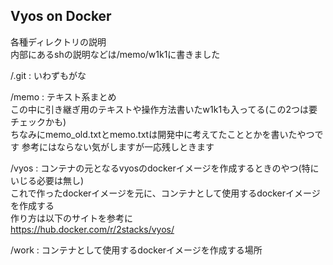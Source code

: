 Vyos on Docker  
---  
各種ディレクトリの説明  
内部にあるshの説明などは/memo/w1k1に書きました  

/.git : いわずもがな  

/memo : テキスト系まとめ  
	この中に引き継ぎ用のテキストや操作方法書いたw1k1も入ってる(この2つは要チェックかも)  
  ちなみにmemo_old.txtとmemo.txtは開発中に考えてたこととかを書いたやつです
  参考にはならない気がしますが一応残しときます

/vyos : コンテナの元となるvyosのdockerイメージを作成するときのやつ(特にいじる必要は無し)  
	これで作ったdockerイメージを元に、コンテナとして使用するdockerイメージを作成する  
	作り方は以下のサイトを参考に  
	https://hub.docker.com/r/2stacks/vyos/  

/work : コンテナとして使用するdockerイメージを作成する場所  
